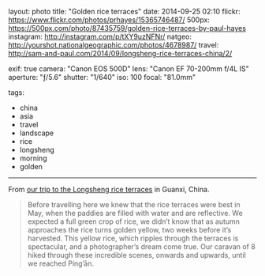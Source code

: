 layout: photo
title: "Golden rice terraces"
date: 2014-09-25 02:10
flickr: https://www.flickr.com/photos/prhayes/15365746487/
500px: https://500px.com/photo/87435759/golden-rice-terraces-by-paul-hayes
instagram: http://instagram.com/p/tXY9uzNFNr/
natgeo: http://yourshot.nationalgeographic.com/photos/4678987/
travel: http://sam-and-paul.com/2014/09/longsheng-rice-terraces-china/2/

exif: true
camera: "Canon EOS 500D"
lens: "Canon EF 70-200mm f/4L IS"
aperture: "ƒ/5.6"
shutter: "1/640"
iso: 100
focal: "81.0mm"

tags:
  - china
  - asia
  - travel
  - landscape
  - rice
  - longsheng
  - morning
  - golden
---

From [our trip to the Longsheng rice terraces](http://sam-and-paul.com/2014/09/longsheng-rice-terraces-china/) in Guanxi, China.

> Before travelling here we knew that the rice terraces were best in May, when the paddies are filled with water and are reflective. We expected a full green crop of rice, we didn’t know that as autumn approaches the rice turns golden yellow, two weeks before it’s harvested. This yellow rice, which ripples through the terraces is spectacular, and a photographer’s dream come true. Our caravan of 8 hiked through these incredible scenes, onwards and upwards, until we reached Píng’ān.
